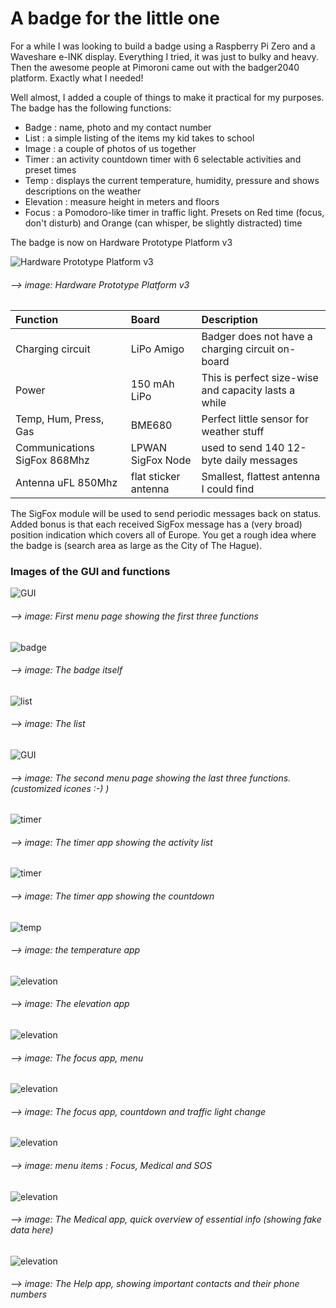 # A badge for the little one

For a while I was looking to build a badge using a Raspberry Pi Zero and a Waveshare e-INK display. Everything I tried, it was just to bulky and heavy. Then the awesome people at Pimoroni came out with the badger2040 platform. Exactly what I needed!

Well almost, I added a couple of things to make it practical for my purposes.  The badge has the following functions:

- Badge : name, photo and my contact number
- List : a simple listing of the items my kid takes to school
- Image : a couple of photos of us together
- Timer : an activity countdown timer with 6 selectable activities and preset times
- Temp : displays the current temperature, humidity, pressure and shows descriptions on the weather
- Elevation : measure height in meters and floors
- Focus : a Pomodoro-like timer in traffic light. Presets on Red time (focus, don't disturb) and Orange (can whisper, be slightly distracted) time

The badge is now on Hardware Prototype Platform v3

![Hardware Prototype Platform v3](https://github.com/jinjirosan/BadgerBadge/blob/main/images/im_1.jpg)
###### --> image: Hardware Prototype Platform v3

| Function    | Board           | Description  |
|:------------- |:-------------|:-----|
| Charging circuit   | LiPo Amigo  | Badger does not have a charging circuit on-board  |
| Power    | 150 mAh LiPo |This is perfect size-wise and capacity lasts a while | 
| Temp, Hum, Press, Gas     | BME680 | Perfect little sensor for weather stuff   |
| Communications SigFox 868Mhz	 | LPWAN SigFox Node     | used to send 140 12-byte daily messages   |
| Antenna uFL 850Mhz | flat sticker antenna      |Smallest, flattest antenna I could find   |

The SigFox module will be used to send periodic messages back on status. Added bonus is that each received SigFox message has a (very broad) position indication which covers all of Europe. You get a rough idea where the badge is (search area as large as the City of The Hague).

### Images of the GUI and functions

![GUI](https://github.com/jinjirosan/BadgerBadge/blob/main/images/im_2.jpg)
###### --> image: First menu page showing the first three functions

![badge](https://github.com/jinjirosan/BadgerBadge/blob/main/images/im_3.jpg)
###### --> image: The badge itself

![list](https://github.com/jinjirosan/BadgerBadge/blob/main/images/im_16.jpg)
###### --> image: The list

![GUI](https://github.com/jinjirosan/BadgerBadge/blob/main/images/im_8.jpg)
###### --> image: The second menu page showing the last three functions. (customized icones :-) )

![timer](https://github.com/jinjirosan/BadgerBadge/blob/main/images/im_6.jpg)
###### --> image: The timer app showing the activity list

![timer](https://github.com/jinjirosan/BadgerBadge/blob/main/images/im_9.jpg)
###### --> image: The timer app showing the countdown

![temp](https://github.com/jinjirosan/BadgerBadge/blob/main/images/im_12.jpg)
###### --> image: the temperature app

![elevation](https://github.com/jinjirosan/BadgerBadge/blob/main/images/im_5.jpg)
###### --> image: The elevation app

![elevation](https://github.com/jinjirosan/BadgerBadge/blob/main/images/im_10.jpg)
###### --> image: The focus app, menu

![elevation](https://github.com/jinjirosan/BadgerBadge/blob/main/images/im_11.jpg)
###### --> image: The focus app, countdown and traffic light change

![elevation](https://github.com/jinjirosan/BadgerBadge/blob/main/images/im_13.jpg)
###### --> image: menu items : Focus, Medical and SOS

![elevation](https://github.com/jinjirosan/BadgerBadge/blob/main/images/im_15.jpg)
###### --> image: The Medical app, quick overview of essential info (showing fake data here)

![elevation](https://github.com/jinjirosan/BadgerBadge/blob/main/images/im_14.png)
###### --> image: The Help app, showing important contacts and their phone numbers

